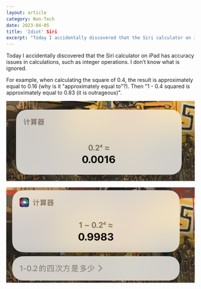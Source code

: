 ```yaml
---
layout: article
category: Non-Tech
date: 2023-04-05
title: 'Idiot' Siri
excerpt: "Today I accidentally discovered that the Siri calculator on iPad has accuracy issues in calculations, such as integer operations. I don’t know what is ignored."
---
```

Today I accidentally discovered that the Siri calculator on iPad has accuracy issues in calculations, such as integer operations. I don’t know what is ignored.

For example, when calculating the square of 0.4, the result is approximately equal to 0.16 (why is it "approximately equal to"?). Then "1 - 0.4 squared is approximately equal to 0.83 (it is outrageous)".

![0.4^2 approximately equal to 0.16](/assets/images/IMG_4272.jpg)

![1 - 0.4^2 approximately equal to 0.83](/assets/images/IMG_4273.jpg)
